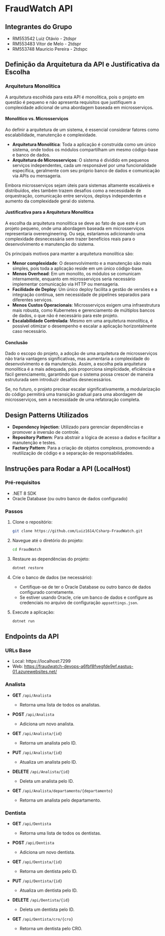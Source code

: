 # FraudWatch API


## Integrantes do Grupo
- RM553542 Luiz Otávio - 2tdspr
- RM553483 Vitor de Melo - 2tdspr
- RM553748 Mauricio Pereira - 2tdspc

## Definição da Arquitetura da API e Justificativa da Escolha

### Arquitetura Monolítica
A arquitetura escolhida para esta API é monolítica, pois o projeto em questão é pequeno e não apresenta requisitos que justifiquem a complexidade adicional de uma abordagem baseada em microsserviços.

#### Monolítico vs. Microsserviços
Ao definir a arquitetura de um sistema, é essencial considerar fatores como escalabilidade, manutenção e complexidade.

- **Arquitetura Monolítica**: Toda a aplicação é construída como um único sistema, onde todos os módulos compartilham um mesmo código-base e banco de dados.
- **Arquitetura de Microsserviços**: O sistema é dividido em pequenos serviços independentes, cada um responsável por uma funcionalidade específica, geralmente com seu próprio banco de dados e comunicação via APIs ou mensageria.

Embora microsserviços sejam úteis para sistemas altamente escaláveis e distribuídos, eles também trazem desafios como a necessidade de orquestração, comunicação entre serviços, deploys independentes e aumento da complexidade geral do sistema.

#### Justificativa para a Arquitetura Monolítica
A escolha da arquitetura monolítica se deve ao fato de que este é um projeto pequeno, onde uma abordagem baseada em microsserviços representaria overengineering. Ou seja, estaríamos adicionando uma complexidade desnecessária sem trazer benefícios reais para o desenvolvimento e manutenção do sistema.

Os principais motivos para manter a arquitetura monolítica são:
- **Menor complexidade**: O desenvolvimento e a manutenção são mais simples, pois toda a aplicação reside em um único código-base.
- **Menos Overhead**: Em um monolito, os módulos se comunicam internamente, enquanto em microsserviços seria necessário implementar comunicação via HTTP ou mensageria.
- **Facilidade de Deploy**: Um único deploy facilita a gestão de versões e a integração contínua, sem necessidade de pipelines separados para diferentes serviços.
- **Menos Custos Operacionais**: Microsserviços exigem uma infraestrutura mais robusta, como Kubernetes e gerenciamento de múltiplos bancos de dados, o que não é necessário para este projeto.
- **Escalabilidade Controlada**: Mesmo em uma arquitetura monolítica, é possível otimizar o desempenho e escalar a aplicação horizontalmente caso necessário.

#### Conclusão
Dado o escopo do projeto, a adoção de uma arquitetura de microsserviços não traria vantagens significativas, mas aumentaria a complexidade do desenvolvimento e da manutenção. Assim, a escolha pela arquitetura monolítica é a mais adequada, pois proporciona simplicidade, eficiência e fácil gerenciamento, garantindo que o sistema possa crescer de maneira estruturada sem introduzir desafios desnecessários.

Se, no futuro, o projeto precisar escalar significativamente, a modularização do código permitirá uma transição gradual para uma abordagem de microsserviços, sem a necessidade de uma refatoração completa.

## Design Patterns Utilizados
- **Dependency Injection**: Utilizado para gerenciar dependências e promover a inversão de controle.
- **Repository Pattern**: Para abstrair a lógica de acesso a dados e facilitar a manutenção e testes.
- **Factory Pattern**: Para a criação de objetos complexos, promovendo a reutilização de código e a separação de responsabilidades.

## Instruções para Rodar a API (LocalHost)

### Pré-requisitos
- .NET 8 SDK
- Oracle Database (ou outro banco de dados configurado)

### Passos
1. Clone o repositório:
    ```bash
    git clone https://github.com/Luiz1614/Csharp-FraudWatch.git
    ```

2. Navegue até o diretório do projeto:
    ```bash
    cd FraudWatch
    ```

3. Restaure as dependências do projeto:
    ```bash
    dotnet restore
    ```

4. Crie o banco de dados (se necessário):
    - Certifique-se de ter o Oracle Database ou outro banco de dados configurado corretamente.
    - Se estiver usando Oracle, crie um banco de dados e configure as credenciais no arquivo de configuração `appsettings.json`.

5. Execute a aplicação:
    ```bash
    dotnet run
    ```

## Endpoints da API

### URLs Base

- Local: https://localhost:7299
- Web: https://fraudwatch-devops-a6fbf8fvegfde9ef.eastus-01.azurewebsites.net/

### Analista

- **GET** `/api/Analista`
  - Retorna uma lista de todos os analistas.

- **POST** `/api/Analista`
  - Adiciona um novo analista.

- **GET** `/api/Analista/{id}`
  - Retorna um analista pelo ID.

- **PUT** `/api/Analista/{id}`
  - Atualiza um analista pelo ID.

- **DELETE** `/api/Analista/{id}`
  - Deleta um analista pelo ID.

- **GET** `/api/Analista/departamento/{departamento}`
  - Retorna um analista pelo departamento.

### Dentista

- **GET** `/api/Dentista`
  - Retorna uma lista de todos os dentistas.

- **POST** `/api/Dentista`
  - Adiciona um novo dentista.

- **GET** `/api/Dentista/{id}`
  - Retorna um dentista pelo ID.

- **PUT** `/api/Dentista/{id}`
  - Atualiza um dentista pelo ID.

- **DELETE** `/api/Dentista/{id}`
  - Deleta um dentista pelo ID.

- **GET** `/api/Dentista/cro/{cro}`
  - Retorna um dentista pelo CRO.
